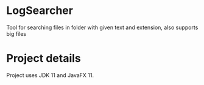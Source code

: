 # LogSearcher
Tool for searching files in folder with given text and extension, also supports big files
# Project details
Project uses JDK 11 and JavaFX 11.
